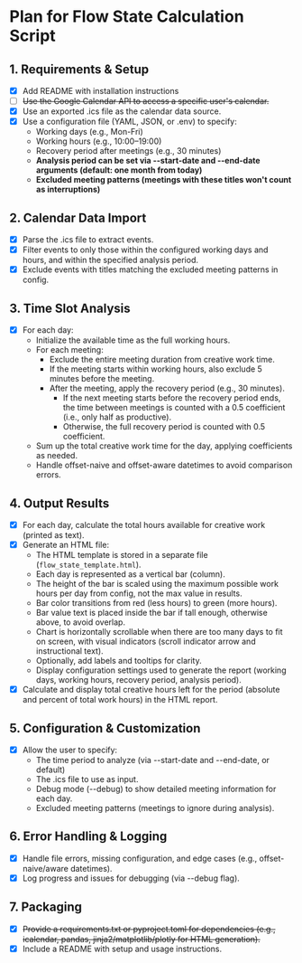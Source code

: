 # Plan for Flow State Calculation Script


## 1. Requirements & Setup
- [x] Add README with installation instructions
- [ ] ~~Use the Google Calendar API to access a specific user's calendar.~~
- [x] Use an exported .ics file as the calendar data source.
- [x] Use a configuration file (YAML, JSON, or .env) to specify:
  - Working days (e.g., Mon-Fri)
  - Working hours (e.g., 10:00–19:00)
  - Recovery period after meetings (e.g., 30 minutes)
  - **Analysis period can be set via --start-date and --end-date arguments (default: one month from today)**
  - **Excluded meeting patterns (meetings with these titles won't count as interruptions)**

## 2. Calendar Data Import
- [x] Parse the .ics file to extract events.
- [x] Filter events to only those within the configured working days and hours, and within the specified analysis period.
- [x] Exclude events with titles matching the excluded meeting patterns in config.

## 3. Time Slot Analysis
- [x] For each day:
  - Initialize the available time as the full working hours.
  - For each meeting:
    - Exclude the entire meeting duration from creative work time.
    - If the meeting starts within working hours, also exclude 5 minutes before the meeting.
    - After the meeting, apply the recovery period (e.g., 30 minutes).
      - If the next meeting starts before the recovery period ends, the time between meetings is counted with a 0.5 coefficient (i.e., only half as productive).
      - Otherwise, the full recovery period is counted with 0.5 coefficient.
  - Sum up the total creative work time for the day, applying coefficients as needed.
  - Handle offset-naive and offset-aware datetimes to avoid comparison errors.

## 4. Output Results
- [x] For each day, calculate the total hours available for creative work (printed as text).
- [x] Generate an HTML file:
  - The HTML template is stored in a separate file (`flow_state_template.html`).
  - Each day is represented as a vertical bar (column).
  - The height of the bar is scaled using the maximum possible work hours per day from config, not the max value in results.
  - Bar color transitions from red (less hours) to green (more hours).
  - Bar value text is placed inside the bar if tall enough, otherwise above, to avoid overlap.
  - Chart is horizontally scrollable when there are too many days to fit on screen, with visual indicators (scroll indicator arrow and instructional text).
  - Optionally, add labels and tooltips for clarity.
  - Display configuration settings used to generate the report (working days, working hours, recovery period, analysis period).
- [x] Calculate and display total creative hours left for the period (absolute and percent of total work hours) in the HTML report.

## 5. Configuration & Customization
- [x] Allow the user to specify:
  - The time period to analyze (via --start-date and --end-date, or default)
  - The .ics file to use as input.
  - Debug mode (--debug) to show detailed meeting information for each day.
  - Excluded meeting patterns (meetings to ignore during analysis).

## 6. Error Handling & Logging
- [x] Handle file errors, missing configuration, and edge cases (e.g., offset-naive/aware datetimes).
- [x] Log progress and issues for debugging (via --debug flag).

## 7. Packaging
- [x] ~~Provide a requirements.txt or pyproject.toml for dependencies (e.g., icalendar, pandas, jinja2/matplotlib/plotly for HTML generation).~~
- [x] Include a README with setup and usage instructions. 
